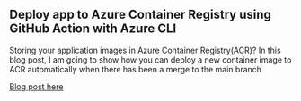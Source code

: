 ## Deploy app to Azure Container Registry using GitHub Action with Azure CLI

Storing your application images in Azure Container Registry(ACR)? In this blog post, I am going to show how you can deploy a new container image to ACR automatically when there has been a merge to the main branch

[Blog post here](https://thomasthornton.cloud/2022/02/11/deploy-to-azure-container-app-from-azure-container-registry-using-a-ci-cd-azure-devops-pipeline-and-azure-cli/)
